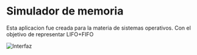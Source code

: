 # Simulador de memoria 
Esta aplicacion fue creada para la materia de sistemas operativos.
Con el objetivo de representar LIFO+FIFO 

![Interfaz](https://github.com/elalo4171/simulador_memoria_SO/blob/master/images/Screenshot%20from%202020-07-14%2020-12-04.png)
